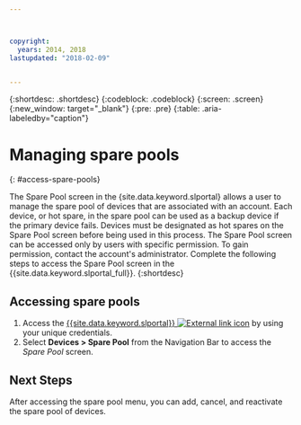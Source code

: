 ```yaml
---



copyright:
  years: 2014, 2018
lastupdated: "2018-02-09"


---
```


{:shortdesc: .shortdesc}
{:codeblock: .codeblock}
{:screen: .screen}
{:new_window: target="_blank"}
{:pre: .pre}
{:table: .aria-labeledby="caption"}


# Managing spare pools 
{: #access-spare-pools}

The Spare Pool screen in the {site.data.keyword.slportal} allows a user to manage the spare pool of devices that are associated with an account. Each device, or hot spare, in the spare pool can be used as a backup device if the primary device fails. Devices must be designated as hot spares on the Spare Pool screen before being used in this process. The Spare Pool screen can be accessed only by users with specific permission. To gain permission, contact the account's administrator. Complete the following steps to access the Spare Pool screen in the {{site.data.keyword.slportal_full}}.
{:shortdesc}

## Accessing spare pools

1. Access the [{{site.data.keyword.slportal}} ![External link icon](../icons/launch-glyph.svg "External link icon")](https://control.softlayer.com/) by using your unique credentials.
2. Select **Devices > Spare Pool** from the Navigation Bar to access the *Spare Pool* screen.


## Next Steps
After accessing the spare pool menu, you can add, cancel, and reactivate the spare pool of devices. 
